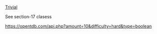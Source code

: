 [Trivial](https://opentdb.com/)

See section-17 clasess

https://opentdb.com/api.php?amount=10&difficulty=hard&type=boolean

